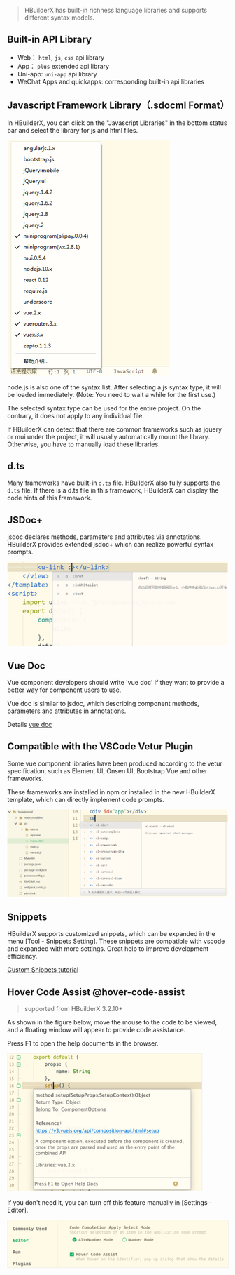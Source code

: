 > HBuilderX has built-in richness language libraries and supports different syntax models.

## Built-in API Library
- Web： `html`, `js`, `css` api library
- App： `plus` extended api library
- Uni-app: `uni-app` api library
- WeChat Apps and quickapps: corresponding built-in api libraries

## Javascript Framework Library（.sdocml Format）

In HBuilderX, you can click on the "Javascript Libraries" in the bottom status bar and select the library for js and html files.

<img src="/static/snapshots/tutorial/lang_1.png" />

node.js is also one of the syntax list. After selecting a js syntax type, it will be loaded immediately. (Note: You need to wait a while for the first use.)

The selected syntax type can be used for the entire project. On the contrary, it does not apply to any individual file.

If HBuilderX can detect that there are common frameworks such as jquery or mui under the project, it will usually automatically mount the library. Otherwise, you have to manually load these libraries.

## d.ts

Many frameworks have built-in `d.ts` file. HBuilderX also fully supports the `d.ts` file. If there is a d.ts file in this framework, HBuilderX can display the code hints of this framework.

## JSDoc+

jsdoc declares methods, parameters and attributes via annotations. HBuilderX provides extended jsdoc+ which can realize powerful syntax prompts.

<img src="/static/snapshots/tutorial/lang_2.png" style="zoom:50%;" />

## Vue Doc

Vue component developers should write 'vue doc' if they want to provide a better way for component users to use.

Vue doc is similar to jsdoc, which describing component methods, parameters and attributes in annotations.

Details [vue doc](https://hx.dcloud.net.cn/Tutorial/Language/vuedoc)

## Compatible with the VSCode Vetur Plugin

Some vue component libraries have been produced according to the vetur specification, such as Element UI, Onsen UI, Bootstrap Vue and other frameworks.

These frameworks are installed in npm or installed in the new HBuilderX template, which can directly implement code prompts.

<img src="/static/snapshots/tutorial/lang_3.png" style="zoom:50%;"/>

## Snippets

HBuilderX supports customized snippets, which can be expanded in the menu [Tool - Snippets Setting].
These snippets are compatible with vscode and expanded with more settings. Great help to improve development efficiency.

<a href="/Tutorial/Language/Snippets">Custom Snippets tutorial</a>

## Hover Code Assist @hover-code-assist

> supported from HBuilderX 3.2.10+

As shown in the figure below, move the mouse to the code to be viewed, and a floating window will appear to provide code assistance.

Press F1 to open the help documents in the browser.

<img src="/static/snapshots/tutorial/language/hover_help_en.png" style="zoom:45%;border: 1px solid #eee;"/>

If you don't need it, you can turn off this feature manually in [Settings - Editor].

<img src="/static/snapshots/tutorial/language/settings_hover_help_en.png" style="zoom:50%;border: 1px solid #eee;"/>
